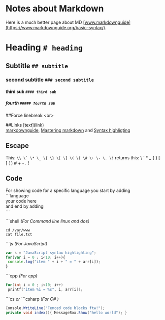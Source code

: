 # Notes about Markdown 
Here is a much better page about MD [www.markdownguide](https://www.markdownguide.org/basic-syntax/).


# Heading `# heading`
## Subtitle `## subtitle`
### second subtitle `### second subtitle`
#### third sub `#### third sub`
##### fourth `##### fourth sub`

##Force linebreak
\<br\>

##Links
\[text\](link)<br>
[markdownguide](https://www.markdownguide.org/basic-syntax/), [Mastering markdown](https://guides.github.com/features/mastering-markdown/)
 and
[Syntax highligting](https://support.codebasehq.com/articles/tips-tricks/syntax-highlighting-in-markdown)

## Escape
This: ``` \\ \` \* \_ \{ \} \[ \] \( \) \# \+ \- \. \! ``` returns this: \\ \` \* \_ \{ \} \[ \] \( \) \# \+ \- \. \!

## Code
For showing code for a specific language you start by adding<br>
\`\`\`language<br>
your code here<br>
and end by adding <br>
\`\`\`<br>

\`\`\`shell   <i>(For Command line linux and dos)</i><br>
```shell
cd /var/www
cat file.txt
```
\`\`\`js <i>(For JavaScript)</i><br>
```js
var s = "JavaScript syntax highlighting";
for(var i = 0 ; i<10; i++){
 console.log("item " + i + " = " + arr[i]);
}
```
\`\`\`cpp <i>(For cpp)</i>
```cpp
for(int i = 0 ; i<10; i++)
 printf("item %i = %s", i, arr[i]);

```
\`\`\`cs <i> or </i> \`\`\`csharp <i>(For C# )</i>
```cs
Console.WriteLine("Fenced code blocks ftw!");
private void index(){ MessageBox.Show("hello world"); }
```
